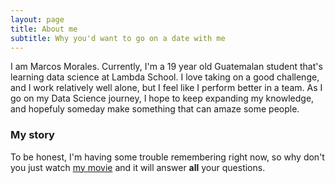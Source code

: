 ```yaml
---
layout: page
title: About me
subtitle: Why you'd want to go on a date with me
---
```


I am Marcos Morales. Currently, I'm a 19 year old Guatemalan student that's learning data science at Lambda School.
I love taking on a good challenge, and I work relatively well alone, but I feel like I perform better in a team.
As I go on my Data Science journey, I hope to keep expanding my knowledge, and hopefuly someday make something
that can amaze some people.
### My story

To be honest, I'm having some trouble remembering right now, so why don't you just watch [my movie](https://en.wikipedia.org/wiki/The_Princess_Bride_%28film%29) and it will answer **all** your questions.
